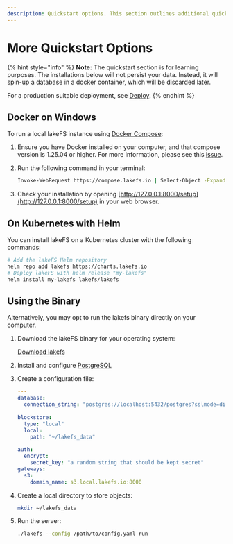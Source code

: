 ```yaml
---
description: Quickstart options. This section outlines additional quickstart options to deploying lakeFS
---
```


# More Quickstart Options

{% hint style="info" %}
**Note:** The quickstart section is for learning purposes. The installations below will not persist your data.
Instead, it will spin-up a database in a docker container, which will be discarded later.

For a production suitable deployment, see [Deploy](../deploy/prerequisites.md).
{% endhint %}

## Docker on Windows

To run a local lakeFS instance using [Docker Compose](https://docs.docker.com/compose/):

1. Ensure you have Docker installed on your computer, and that compose version is 1.25.04 or higher. For more information, please see this [issue](https://github.com/treeverse/lakeFS/issues/894).

1. Run the following command in your terminal:

   ```bash
   Invoke-WebRequest https://compose.lakefs.io | Select-Object -ExpandProperty Content | docker-compose -f - up
   ```

1. Check your installation by opening [http://127.0.0.1:8000/setup](http://127.0.0.1:8000/setup) in your web browser.


## On Kubernetes with Helm

You can install lakeFS on a Kubernetes cluster with the following commands:

```bash
# Add the lakeFS Helm repository
helm repo add lakefs https://charts.lakefs.io
# Deploy lakeFS with helm release "my-lakefs"
helm install my-lakefs lakefs/lakefs
```

## Using the Binary 

Alternatively, you may opt to run the lakefs binary directly on your computer.

1. Download the lakeFS binary for your operating system:

   [Download lakefs](../index.md#downloads)

1. Install and configure [PostgreSQL](https://www.postgresql.org/download/)

1. Create a configuration file:

   ```yaml
   ---
   database:
     connection_string: "postgres://localhost:5432/postgres?sslmode=disable"
    
   blockstore: 
     type: "local"
     local:
       path: "~/lakefs_data"
    
   auth:
     encrypt:
       secret_key: "a random string that should be kept secret"
   gateways:
     s3:
       domain_name: s3.local.lakefs.io:8000
   ```

1. Create a local directory to store objects:

   ```bash
   mkdir ~/lakefs_data
   ```

1. Run the server:

   ```bash
   ./lakefs --config /path/to/config.yaml run
   ```
